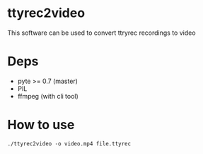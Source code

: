 # ttyrec2video
This software can be used to convert ttryrec recordings to video

# Deps
- pyte >= 0.7 (master)
- PIL
- ffmpeg (with cli tool)

# How to use

```
./ttyrec2video -o video.mp4 file.ttyrec
```
